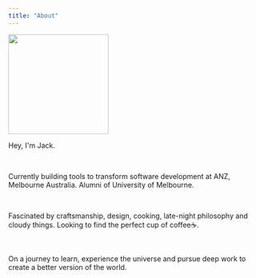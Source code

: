 ```yaml
---
title: "About"
---
```

<img src="/static/images/avatar.jpeg" borderRadius="50%" width="200"/>

Hey, I'm Jack.

<br/>

Currently building tools to transform software development at ANZ, Melbourne Australia. Alumni of University of Melbourne.

<br/>

Fascinated by craftsmanship, design, cooking, late-night philosophy and cloudy things. Looking to find the perfect cup of coffee:coffee:.

<br/>

On a journey to learn, experience the universe and pursue deep work to create a better version of the world.
